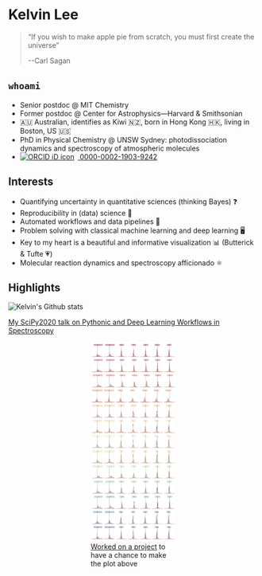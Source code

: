 # Kelvin Lee

> “If you wish to make apple pie from scratch, you must first create the universe”
>
> --Carl Sagan

## `whoami`

- Senior postdoc @ MIT Chemistry
- Former postdoc @ Center for Astrophysics—Harvard & Smithsonian
- 🇦🇺 Australian, identifies as Kiwi 🇳🇿, born in Hong Kong 🇭🇰, living in Boston, US 🇺🇸
- PhD in Physical Chemistry @ UNSW Sydney: photodissociation dynamics and spectroscopy of atmospheric molecules
- <div itemscope itemtype="https://schema.org/Person"><a itemprop="sameAs" content="https://orcid.org/0000-0002-1903-9242" href="https://orcid.org/0000-0002-1903-9242" target="orcid.widget" rel="me noopener noreferrer" style="vertical-align:top;"><img src="https://orcid.org/sites/default/files/images/orcid_16x16.png" style="width:1em;margin-right:.5em;" alt="ORCID iD icon"> 0000-0002-1903-9242</a></div>

## Interests

- Quantifying uncertainty in quantitative sciences (thinking Bayes) ❓
- Reproducibility in (data) science 💾
- Automated workflows and data pipelines 🤖
- Problem solving with classical machine learning and deep learning 🖥
- Key to my heart is a beautiful and informative visualization 📊 (Butterick & Tufte 💗)
- Molecular reaction dynamics and spectroscopy afficionado ⚛

## Highlights

![Kelvin's Github stats](https://github-readme-stats.vercel.app/api?username=laserkelvin)

<a href="https://www.youtube.com/watch?v=-by_bMbzdcM&list=PLYx7XA2nY5GdcCuhzg1G7Zt4apRnIn-u9&index=5&t=2s">My SciPy2020 talk on Pythonic and Deep Learning Workflows in Spectroscopy</a>

<div style="display: block; margin-left: auto; margin-right: auto; width: 50%">
<figure>
    <img src="https://github.com/laserkelvin/laserkelvin/blob/master/bayesian-dft.png" style="height: 400px">
    <figcaption><a href="https://pubs.acs.org/doi/10.1021/acs.jpca.9b09982">Worked on a project</a> to have a chance to make the plot above</figcaption>
</figure>
</div>
